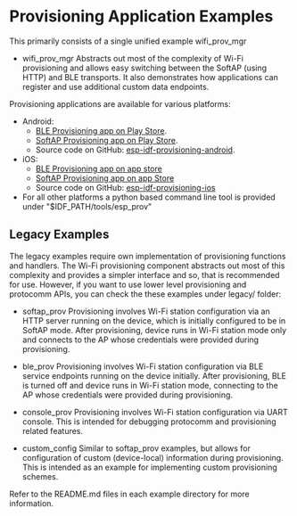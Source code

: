 # Provisioning Application Examples

This primarily consists of a single unified example wifi_prov_mgr

* wifi_prov_mgr
    Abstracts out most of the complexity of Wi-Fi provisioning and allows easy switching between the SoftAP (using HTTP) and BLE transports. It also demonstrates how applications can register and use additional custom data endpoints.

Provisioning applications are available for various platforms:

* Android:
    - [BLE Provisioning app on Play Store](https://play.google.com/store/apps/details?id=com.espressif.provble).
    - [SoftAP Provisioning app on Play Store](https://play.google.com/store/apps/details?id=com.espressif.provsoftap).
    - Source code on GitHub: [esp-idf-provisioning-android](https://github.com/espressif/esp-idf-provisioning-android).
* iOS:
    - [BLE Provisioning app on app store](https://apps.apple.com/in/app/esp-ble-provisioning/id1473590141)
    - [SoftAP Provisioning app on app Store](https://apps.apple.com/in/app/esp-softap-provisioning/id1474040630)
    - Source code on GitHub: [esp-idf-provisioning-ios](https://github.com/espressif/esp-idf-provisioning-ios)
* For all other platforms a python based command line tool is provided under "$IDF_PATH/tools/esp_prov"

## Legacy Examples

The legacy examples require own implementation of provisioning functions and handlers. The Wi-Fi provisioning component abstracts out most of this complexity and provides a simpler interface and so, that is recommended for use. However, if you want to use lower level provisioning and protocomm APIs, you can check the these examples under legacy/ folder:

* softap_prov
    Provisioning involves Wi-Fi station configuration via an HTTP server running on the device, which is initially configured to be in SoftAP mode. After provisioning, device runs in Wi-Fi station mode only and connects to the AP whose credentials were provided during provisioning.

* ble_prov
    Provisioning involves Wi-Fi station configuration via BLE service endpoints running on the device initially. After provisioning, BLE is turned off and device runs in Wi-Fi station mode, connecting to the AP whose credentials were provided during provisioning.

* console_prov
    Provisioning involves Wi-Fi station configuration via UART console. This is intended for debugging protocomm and provisioning related features.

* custom_config
    Similar to softap_prov examples, but allows for configuration of custom (device-local) information during provisioning. This is intended as an example for implementing custom provisioning schemes.

Refer to the README.md files in each example directory for more information.
